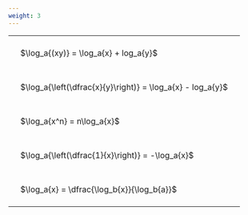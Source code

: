 ```yaml
---
weight: 3
---
```


<style type="text/css">
#T_97d23 th.col_heading {
  text-align: left;
  font-size: 1em;
}
#T_97d23 td {
  text-align: left;
  font-size: 1em;
  padding: 1.5em;
}
</style>
<table id="T_97d23">
  <thead>
  </thead>
  <tbody>
    <tr>
      <td id="T_97d23_row0_col0" class="data row0 col0" >$\log_a{(xy)} = \log_a{x} + log_a{y}$</td>
    </tr>
    <tr>
      <td id="T_97d23_row1_col0" class="data row1 col0" >$\log_a{\left(\dfrac{x}{y}\right)} = \log_a{x} - log_a{y}$</td>
    </tr>
    <tr>
      <td id="T_97d23_row2_col0" class="data row2 col0" >$\log_a{x^n} = n\log_a{x}$</td>
    </tr>
    <tr>
      <td id="T_97d23_row3_col0" class="data row3 col0" >$\log_a{\left(\dfrac{1}{x}\right)} = -\log_a{x}$</td>
    </tr>
    <tr>
      <td id="T_97d23_row4_col0" class="data row4 col0" >$\log_a{x} = \dfrac{\log_b{x}}{\log_b{a}}$</td>
    </tr>
  </tbody>
</table>
